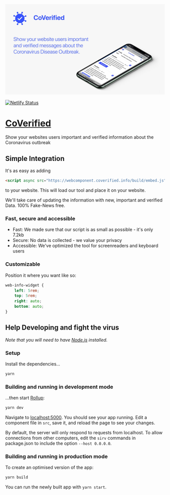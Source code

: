 ![CoVerified Cover Image](./cover.jpg)

[![Netlify Status](https://api.netlify.com/api/v1/badges/7211686c-ffa1-4b80-be42-258ece53ce56/deploy-status)](https://app.netlify.com/sites/coverified-webcomponent/deploys)

# [CoVerified](https://www.coverified.info/)

Show your websites users important and verified information about the Coronavirus outbreak

## Simple Integration

It's as easy as adding 
```html
<script async src="https://webcomponent.coverified.info/build/embed.js"></script>
```
to your website. This will load our tool and place it on your website.

We'll take care of updating the information with new, important and verified Data. 100% Fake-News free.

### Fast, secure and accessible

- Fast: We made sure that our script is as small as possible - it's only 7.2kb
- Secure: No data is collected - we value your privacy
- Accessible: We've optimized the tool for screenreaders and keyboard users

### Customizable

Position it where you want like so:
```css
web-info-widget {
    left: 5rem;
    top: 5rem;
    right: auto;
    bottom: auto;
}
```

## Help Developing and fight the virus

*Note that you will need to have [Node.js](https://nodejs.org) installed.*

### Setup

Install the dependencies...

```bash
yarn
```

### Building and running in development mode

...then start [Rollup](https://rollupjs.org):

```bash
yarn dev
```

Navigate to [localhost:5000](http://localhost:5000). You should see your app running. Edit a component file in `src`, save it, and reload the page to see your changes.

By default, the server will only respond to requests from localhost. To allow connections from other computers, edit the `sirv` commands in package.json to include the option `--host 0.0.0.0`.

### Building and running in production mode

To create an optimised version of the app:

```bash
yarn build
```

You can run the newly built app with `yarn start`.

